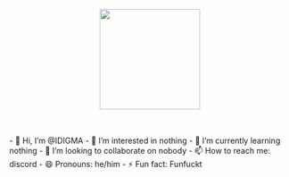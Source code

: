 <p align="center">
  <img src="assets/190e6c2141dcc613e289937484eb21fa.gif" height=180><br>
  
  <samp>
  <br>
  </samp>
  <br>
</p>
- 👋 Hi, I’m @IDIGMA
- 👀 I’m interested in nothing
- 🌱 I’m currently learning nothing
- 💞️ I’m looking to collaborate on nobody
- 📫 How to reach me: discord
- 😄 Pronouns: he/him
- ⚡ Fun fact: Funfuckt





<!---
IDIGMA/IDIGMA is a ✨ special ✨ repository because its `README.md` (this file) appears on your GitHub profile.
You can click the Preview link to take a look at your changes.
--->
